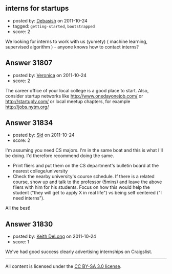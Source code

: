 ##  interns for startups

- posted by: [Debasish](https://stackexchange.com/users/-1/13235-debasish) on 2011-10-24
- tagged: `getting-started`, `bootstrapped`
- score: 2

We looking for interns to work with us (yumety) ( machine learning, supervised algorithm ) - anyone knows how to contact interns?


## Answer 31807

- posted by: [Veronica](https://stackexchange.com/users/-1/13945-veronica) on 2011-10-24
- score: 2

The career office of your local college is a good place to start. 
Also, consider startup networks like http://www.onedayonejob.com/ or http://startuply.com/ or local meetup chapters, for example http://jobs.nytm.org/


## Answer 31834

- posted by: [Sid](https://stackexchange.com/users/-1/13800-sid) on 2011-10-24
- score: 2

I'm assuming you need CS majors. I'm in the same boat and this is what I'll be doing. I'd therefore recommend doing the same.

 - Print fliers and put them on the CS department's bulletin board at the nearest college/university
 - Check the nearby university's course schedule. If there is a related course, show up and talk to the professor (5mins) and leave the above fliers with him for his students. Focus on how this would help the student ("they will get to apply X in real life") vs being self centered ("I need interns").

All the best!


## Answer 31830

- posted by: [Keith DeLong](https://stackexchange.com/users/-1/888-keith-delong) on 2011-10-24
- score: 1

We've had good success clearly advertising internships on Craigslist. 



---

All content is licensed under the [CC BY-SA 3.0 license](https://creativecommons.org/licenses/by-sa/3.0/).
